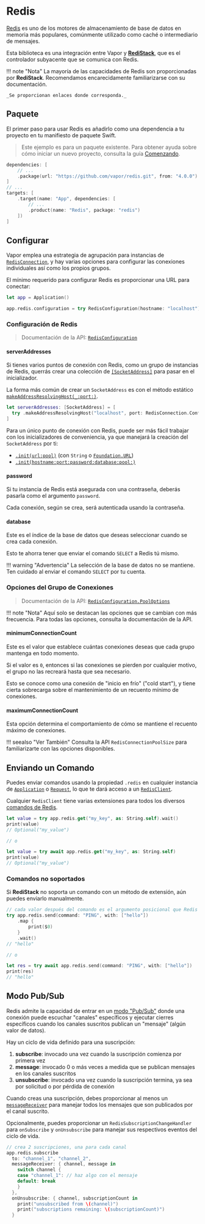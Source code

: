 # Redis

[Redis](https://redis.io/) es uno de los motores de almacenamiento de base de datos en memoria más populares, comúnmente utilizado como caché o intermediario de mensajes.

Esta biblioteca es una integración entre Vapor y [**RediStack**](https://github.com/swift-server/RediStack), que es el controlador subyacente que se comunica con Redis.

!!! note "Nota"
    La mayoría de las capacidades de Redis son proporcionadas por **RediStack**.
    Recomendamos encarecidamente familiarizarse con su documentación.
    
    _Se proporcionan enlaces donde corresponda._

## Paquete

El primer paso para usar Redis es añadirlo como una dependencia a tu proyecto en tu manifiesto de paquete Swift.

> Este ejemplo es para un paquete existente. Para obtener ayuda sobre cómo iniciar un nuevo proyecto, consulta la guía [Comenzando](../getting-started/hello-world.md).

```swift
dependencies: [
    // ...
    .package(url: "https://github.com/vapor/redis.git", from: "4.0.0")
]
// ...
targets: [
    .target(name: "App", dependencies: [
        // ...
        .product(name: "Redis", package: "redis")
    ])
]
```

## Configurar

Vapor emplea una estrategia de agrupación para instancias de [`RedisConnection`](https://swiftpackageindex.com/swift-server/RediStack/main/documentation/redistack/redisconnection), y hay varias opciones para configurar las conexiones individuales así como los propios grupos.

El mínimo requerido para configurar Redis es proporcionar una URL para conectar:

```swift
let app = Application()

app.redis.configuration = try RedisConfiguration(hostname: "localhost")
```

### Configuración de Redis

> Documentación de la API: [`RedisConfiguration`](https://api.vapor.codes/redis/documentation/redis/redisconfiguration)

#### serverAddresses

Si tienes varios puntos de conexión con Redis, como un grupo de instancias de Redis, querrás crear una colección de [`[SocketAddress]`](https://swiftpackageindex.com/apple/swift-nio/main/documentation/niocore/socketaddress) para pasar en el inicializador.

La forma más común de crear un `SocketAddress` es con el método estático [`makeAddressResolvingHost(_:port:)`](https://swiftpackageindex.com/apple/swift-nio/main/documentation/niocore/socketaddress/makeaddressresolvinghost(_:port:)).

```swift
let serverAddresses: [SocketAddress] = [
  try .makeAddressResolvingHost("localhost", port: RedisConnection.Configuration.defaultPort)
]
```

Para un único punto de conexión con Redis, puede ser más fácil trabajar con los inicializadores de conveniencia, ya que manejará la creación del `SocketAddress` por ti:

- [`.init(url:pool)`](https://api.vapor.codes/redis/documentation/redis/redisconfiguration/init(url:tlsconfiguration:pool:)-o9lf) (con `String` o [`Foundation.URL`](https://developer.apple.com/documentation/foundation/url))
- [`.init(hostname:port:password:database:pool:)`](https://api.vapor.codes/redis/documentation/redis/redisconfiguration/init(hostname:port:password:tlsconfiguration:database:pool:))

#### password

Si tu instancia de Redis está asegurada con una contraseña, deberás pasarla como el argumento `password`.

Cada conexión, según se crea, será autenticada usando la contraseña.

#### database

Este es el índice de la base de datos que deseas seleccionar cuando se crea cada conexión.

Esto te ahorra tener que enviar el comando `SELECT` a Redis tú mismo.

!!! warning "Advertencia"
    La selección de la base de datos no se mantiene. Ten cuidado al enviar el comando `SELECT` por tu cuenta.

### Opciones del Grupo de Conexiones

> Documentación de la API: [`RedisConfiguration.PoolOptions`](https://api.vapor.codes/redis/documentation/redis/redisconfiguration/pooloptions)

!!! note "Nota"
    Aquí solo se destacan las opciones que se cambian con más frecuencia. Para todas las opciones, consulta la documentación de la API.

#### minimumConnectionCount

Este es el valor que establece cuántas conexiones deseas que cada grupo mantenga en todo momento.

Si el valor es `0`, entonces si las conexiones se pierden por cualquier motivo, el grupo no las recreará hasta que sea necesario.

Esto se conoce como una conexión de "inicio en frío" ("cold start"), y tiene cierta sobrecarga sobre el mantenimiento de un recuento mínimo de conexiones.

#### maximumConnectionCount

Esta opción determina el comportamiento de cómo se mantiene el recuento máximo de conexiones.

!!! seealso "Ver También"
    Consulta la API `RedisConnectionPoolSize` para familiarizarte con las opciones disponibles.

## Enviando un Comando

Puedes enviar comandos usando la propiedad `.redis` en cualquier instancia de [`Application`](https://api.vapor.codes/vapor/documentation/vapor/application) o [`Request`](https://api.vapor.codes/vapor/documentation/vapor/request), lo que te dará acceso a un [`RedisClient`](https://swiftpackageindex.com/swift-server/RediStack/main/documentation/redistack/redisclient).

Cualquier `RedisClient` tiene varias extensiones para todos los diversos [comandos de Redis](https://redis.io/commands).

```swift
let value = try app.redis.get("my_key", as: String.self).wait()
print(value)
// Optional("my_value")

// o

let value = try await app.redis.get("my_key", as: String.self)
print(value)
// Optional("my_value")
```

### Comandos no soportados

Si **RediStack** no soporta un comando con un método de extensión, aún puedes enviarlo manualmente.

```swift
// cada valor después del comando es el argumento posicional que Redis espera
try app.redis.send(command: "PING", with: ["hello"])
    .map {
        print($0)
    }
    .wait()
// "hello"

// o

let res = try await app.redis.send(command: "PING", with: ["hello"])
print(res)
// "hello"
```

## Modo Pub/Sub

Redis admite la capacidad de entrar en un [modo "Pub/Sub"](https://redis.io/topics/pubsub) donde una conexión puede escuchar "canales" específicos y ejecutar cierres específicos cuando los canales suscritos publican un "mensaje" (algún valor de datos).

Hay un ciclo de vida definido para una suscripción:

1. **subscribe**: invocado una vez cuando la suscripción comienza por primera vez
2. **message**: invocado 0 o más veces a medida que se publican mensajes en los canales suscritos
3. **unsubscribe**: invocado una vez cuando la suscripción termina, ya sea por solicitud o por pérdida de conexión

Cuando creas una suscripción, debes proporcionar al menos un [`messageReceiver`](https://swiftpackageindex.com/swift-server/RediStack/main/documentation/redistack/redissubscriptionmessagereceiver) para manejar todos los mensajes que son publicados por el canal suscrito.

Opcionalmente, puedes proporcionar un `RedisSubscriptionChangeHandler` para `onSubscribe` y `onUnsubscribe` para manejar sus respectivos eventos del ciclo de vida.

```swift
// crea 2 suscripciones, una para cada canal
app.redis.subscribe
  to: "channel_1", "channel_2",
  messageReceiver: { channel, message in
    switch channel {
    case "channel_1": // haz algo con el mensaje
    default: break
    }
  },
  onUnsubscribe: { channel, subscriptionCount in
    print("unsubscribed from \(channel)")
    print("subscriptions remaining: \(subscriptionCount)")
  }
```

